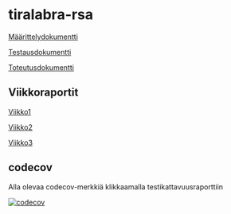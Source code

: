 # tiralabra-rsa

[Määrittelydokumentti](https://github.com/joonakauranen/tiralabra-rsa/blob/main/dokumentaatio/maarittelydokumentti.md)

[Testausdokumentti](https://github.com/joonakauranen/tiralabra-rsa/blob/main/dokumentaatio/testausdokumentti.md)

[Toteutusdokumentti](https://github.com/joonakauranen/tiralabra-rsa/blob/main/dokumentaatio/toteutusdokumentti.md)

## Viikkoraportit

[Viikko1](https://github.com/joonakauranen/tiralabra-rsa/blob/main/dokumentaatio/viikkoraportit/Viikkoraportti1.md)

[Viikko2](https://github.com/joonakauranen/tiralabra-rsa/blob/main/dokumentaatio/viikkoraportit/Viikkoraportti2.md)

[Viikko3](https://github.com/joonakauranen/tiralabra-rsa/blob/main/dokumentaatio/viikkoraportit/Viikkoraportti3.md)

## codecov

Alla olevaa codecov-merkkiä klikkaamalla testikattavuusraporttiin

[![codecov](https://codecov.io/gh/joonakauranen/tiralabra-rsa/branch/main/graph/badge.svg?token=0Z1448E5ED)](https://codecov.io/gh/joonakauranen/tiralabra-rsa)
